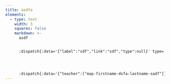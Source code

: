 ```yaml
---
title: asdfa
elements:
  - type: text
    width: 3
    squares: false
    markdown: >-
      asdf


      :dispatch{:data='{"label":"sdf","link":"sdf","type":null}' type='button'}




      :dispatch{:data='{"teacher":["map-firstname-dsfa-lastname-sadf"]}' type='person'}
---
```

